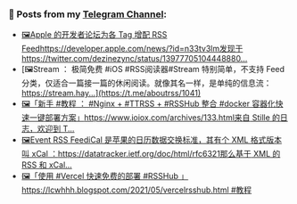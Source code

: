 ### 📰 Posts from my [Telegram Channel](https://t.me/s/aboutrss):
<!-- BLOG-POST-LIST:START -->
- [🖼Apple 的开发者论坛为各 Tag 增配 RSS Feedhttps://developer.apple.com/news/?id=n33tv3lm发现于https://twitter.com/dezinezync/status/13977705104448880...](https://t.me/aboutrss/1042)
- [🖼Stream ： 极简免费 #iOS #RSS阅读器#Stream 特别简单，不支持 Feed 分类，仅适合一篇接一篇的休闲阅读。就像其名一样，是单纯的信息流：https://stream.hay...](https://t.me/aboutrss/1041)
- [🖼「新手 #教程 ： #Nginx + #TTRSS + #RSSHub 整合 #docker 容器化快速一键部署方案」https://www.ioiox.com/archives/133.html来自 Stille 的日志，欢迎到 T...](https://t.me/aboutrss/1040)
- [🖼Event RSS FeediCal 是苹果的日历数据交换标准，其有个 XML 格式版本叫 xCal ：https://datatracker.ietf.org/doc/html/rfc6321那么基于 XML 的 RSS 和 xCal...](https://t.me/aboutrss/1039)
- [🖼「使用 #Vercel 快速免费的部署 #RSSHub 」https://lcwhhh.blogspot.com/2021/05/vercelrsshub.html #教程](https://t.me/aboutrss/1038)
<!-- BLOG-POST-LIST:END -->

<!--
**AboutRSS/AboutRSS** is a ✨ _special_ ✨ repository because its `README.md` (this file) appears on your GitHub profile.

Here are some ideas to get you started:

- 🔭 I’m currently working on ...
- 🌱 I’m currently learning ...
- 👯 I’m looking to collaborate on ...
- 🤔 I’m looking for help with ...
- 💬 Ask me about ...
- 📫 How to reach me: ...
- 😄 Pronouns: ...
- ⚡ Fun fact: ...
-->

